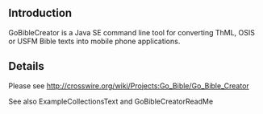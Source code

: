 ## Introduction ##

GoBibleCreator is a Java SE command line tool for converting ThML, OSIS or USFM Bible texts into mobile phone applications.


## Details ##

Please see http://crosswire.org/wiki/Projects:Go_Bible/Go_Bible_Creator

See also ExampleCollectionsText and GoBibleCreatorReadMe